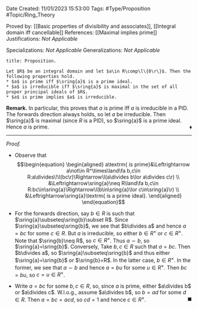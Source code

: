 <div class="topSpace"></div>

Date Created: 11/01/2023 15:53:00
Tags: #Type/Proposition #Topic/Ring_Theory

Proved by: [[Basic properties of divisibility and associates]], [[Integral domain iff cancellable]]
References: [[Maximal implies prime]]
Justifications: _Not Applicable_

Specializations: _Not Applicable_
Generalizations: _Not Applicable_

``` ad-Proposition
title: Proposition.

Let $R$ be an integral domain and let $a\in R\comp\l\{0\r\}$. Then the following properties hold.
* $a$ is prime iff $\sring{a}$ is a prime ideal.
* $a$ is irreducible iff $\sring{a}$ is maximal in the set of all proper principal ideals of $R$.
* $a$ is prime implies $a$ is irreducible.

```

<b>Remark.</b> In particular, this proves that $a$ is prime iff $a$ is irreducible in a PID. The forwards direction always holds, so let $a$ be irreducible. Then $\sring{a}$ is maximal (since $R$ is a PID), so $\sring{a}$ is a prime ideal. Hence $a$ is prime.<span style="float:right;">$\blacklozenge$</span>

---

<i>Proof.</i>
* Observe that
$$\begin{equation}
    \begin{aligned}
        a\textrm{ is prime}&\Leftrightarrow a\not\in R^\times\land\fa b,c\in R:a\divides\!\l(bc\r)\Rightarrow\l(a\divides b\lor a\divides c\r) \\
        &\Leftrightarrow\sring{a}\neq R\land\fa b,c\in R:bc\in\sring{a}\Rightarrow\l(b\in\sring{a}\lor c\in\sring{a}\r) \\
        &\Leftrightarrow\sring{a}\textrm{ is a prime ideal}.
    \end{aligned}
\end{equation}$$

* For the forwards direction, say $b\in R$ is such that $\sring{a}\subseteq\sring{b}\subset R$. Since $\sring{a}\subseteq\sring{b}$, we see that $b\divides a$ and hence $a=bc$ for some $c\in R$. But $a$ is irreducible, so either $b\in R^\times$ or $c\in R^\times$. Note that $\sring{b}\neq R$, so $c\in R^\times$. Thus $a\sim b$, so $\sring{a}=\sring{b}$. Conversely, Take $b,c\in R$ such that $a=bc$. Then $b\divides a$, so $\sring{a}\subseteq\sring{b}$ and thus either $\sring{a}=\sring{b}$ or $\sring{b}=R$. In the latter case, $b\in R^\times$. In the former, we see that $a\sim b$ and hence $a=bu$ for some $u\in R^\times$. Then $bc=bu$, so $c=u\in R^\times$.
* Write $a=bc$ for some $b,c\in R$, so, since $a$ is prime, either $a\divides b$ or $a\divides c$. W.l.o.g., assume $a\divides b$, so $b=ad$ for some $d\in R$. Then $a=bc=acd$, so $cd=1$ and hence $c\in R^\times$.<span style="float:right;">$\blacksquare$</span>
